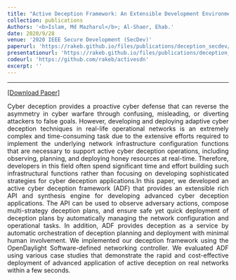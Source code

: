 ```yaml
---
title: "Active Deception Framework: An Extensible Development Environment for Adaptive Cyber Deception"
collection: publications
Authors: '<b>Islam, Md Mazharul</b>; Al-Shaer, Ehab.'
date: 2020/9/28
venue: '2020 IEEE Secure Development (SecDev)'
paperurl: 'https://rakeb.github.io/files/publications/deception_secdev/Active_Deception_Framework_SecDev.pdf'
presentationurl: 'https://rakeb.github.io/files/publications/deception_secdev/s3-N-Islam.pdf'
codeurl: 'https://github.com/rakeb/activesdn'
excerpt: ''
---
```

---
<a href='https://rakeb.github.io/files/publications/deception_secdev/Active_Deception_Framework_SecDev.pdf' target="_blank">[Download Paper]</a>

<p align="justify">
Cyber deception provides a proactive cyber defense that can reverse the asymmetry in cyber warfare through confusing, misleading, or diverting attackers to false goals. However, developing and deploying adaptive cyber deception techniques in real-life operational networks is an extremely complex and time-consuming task due to the extensive efforts required to implement the underlying network infrastructure configuration functions that are necessary to support active cyber deception operations, including observing, planning, and deploying honey resources at real-time. Therefore, developers in this field often spend significant time and effort building such infrastructural functions rather than focusing on developing sophisticated strategies for cyber deception applications.In this paper, we developed an active cyber deception framework (ADF) that provides an extensible rich API and synthesis engine for developing advanced cyber deception applications. The API can be used to observe adversary actions, compose multi-strategy deception plans, and ensure safe yet quick deployment of deception plans by automatically managing the network configuration and operational tasks. In addition, ADF provides deception as a service by automatic orchestration of deception planning and deployment with minimal human involvement. We implemented our deception framework using the OpenDaylight Software-defined networking controller. We evaluated ADF using various case studies that demonstrate the rapid and cost-effective deployment of advanced application of active deception on real networks within a few seconds.
</p>


